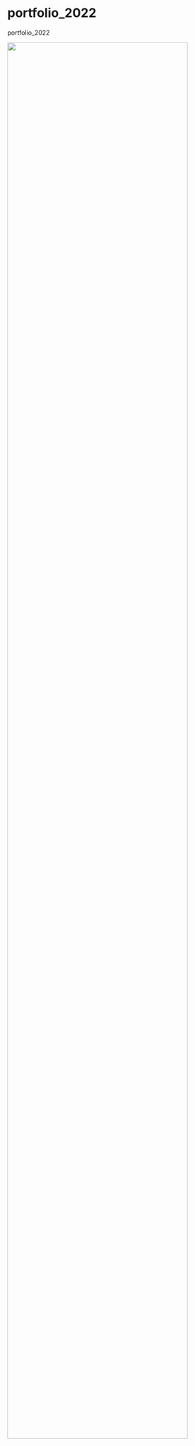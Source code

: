 # portfolio_2022
portfolio_2022 <p/>
<img  width="90%" src="https://raw.githubusercontent.com/vincenttuan/portfolio_2022/main/src/main/resources/static/images/portfolio_tables.png" />
